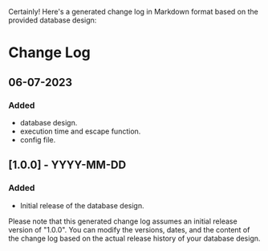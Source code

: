Certainly! Here's a generated change log in Markdown format based on the provided database design:

# Change Log

## 06-07-2023

### Added

- database design.
- execution time and escape function.
- config file.

## [1.0.0] - YYYY-MM-DD

### Added

- Initial release of the database design.

Please note that this generated change log assumes an initial release version of "1.0.0". You can modify the versions, dates, and the content of the change log based on the actual release history of your database design.

